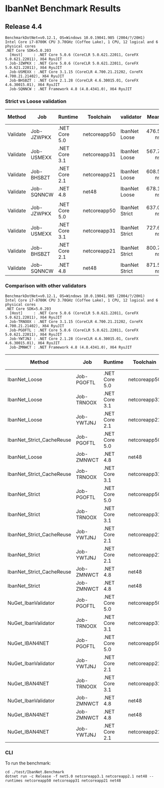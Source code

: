 # IbanNet Benchmark Results

## Release 4.4

```
BenchmarkDotNet=v0.12.1, OS=Windows 10.0.19041.985 (2004/?/20H1)
Intel Core i7-8700K CPU 3.70GHz (Coffee Lake), 1 CPU, 12 logical and 6 physical cores
.NET Core SDK=5.0.203
  [Host]     : .NET Core 5.0.6 (CoreCLR 5.0.621.22011, CoreFX 5.0.621.22011), X64 RyuJIT
  Job-JZWPKX : .NET Core 5.0.6 (CoreCLR 5.0.621.22011, CoreFX 5.0.621.22011), X64 RyuJIT
  Job-USMEXX : .NET Core 3.1.15 (CoreCLR 4.700.21.21202, CoreFX 4.700.21.21402), X64 RyuJIT
  Job-BHSBZT : .NET Core 2.1.28 (CoreCLR 4.6.30015.01, CoreFX 4.6.30015.01), X64 RyuJIT
  Job-SQNNCW : .NET Framework 4.8 (4.8.4341.0), X64 RyuJIT
```

### Strict vs Loose validation

|   Method |        Job |       Runtime |    Toolchain |      validator |     Mean |    Error |   StdDev | Ratio | RatioSD |  Gen 0 | Gen 1 | Gen 2 | Allocated |
|--------- |----------- |-------------- |------------- |--------------- |---------:|---------:|---------:|------:|--------:|-------:|------:|------:|----------:|
| Validate | Job-JZWPKX | .NET Core 5.0 | netcoreapp50 |  IbanNet Loose | 476.5 ns |  2.24 ns |  1.98 ns |  1.00 |    0.00 | 0.1097 |     - |     - |     688 B |
| Validate | Job-USMEXX | .NET Core 3.1 | netcoreapp31 |  IbanNet Loose | 567.7 ns |  2.85 ns |  2.66 ns |  1.19 |    0.01 | 0.1097 |     - |     - |     688 B |
| Validate | Job-BHSBZT | .NET Core 2.1 | netcoreapp21 |  IbanNet Loose | 608.5 ns |  4.72 ns |  4.42 ns |  1.28 |    0.01 | 0.1097 |     - |     - |     696 B |
| Validate | Job-SQNNCW |      .NET 4.8 |        net48 |  IbanNet Loose | 678.1 ns |  3.21 ns |  3.00 ns |  1.42 |    0.01 | 0.0925 |     - |     - |     586 B |
|          |            |               |              |                |          |          |          |       |         |        |       |       |           |
| Validate | Job-JZWPKX | .NET Core 5.0 | netcoreapp50 | IbanNet Strict | 637.0 ns |  8.46 ns |  7.50 ns |  1.00 |    0.00 | 0.1249 |     - |     - |     784 B |
| Validate | Job-USMEXX | .NET Core 3.1 | netcoreapp31 | IbanNet Strict | 727.6 ns |  3.85 ns |  3.41 ns |  1.14 |    0.02 | 0.1249 |     - |     - |     784 B |
| Validate | Job-BHSBZT | .NET Core 2.1 | netcoreapp21 | IbanNet Strict | 800.7 ns | 13.82 ns | 12.93 ns |  1.26 |    0.03 | 0.1249 |     - |     - |     792 B |
| Validate | Job-SQNNCW |      .NET 4.8 |        net48 | IbanNet Strict | 871.5 ns | 16.78 ns | 13.10 ns |  1.37 |    0.03 | 0.1078 |     - |     - |     682 B |

### Comparison with other validators

```
BenchmarkDotNet=v0.12.1, OS=Windows 10.0.19041.985 (2004/?/20H1)
Intel Core i7-8700K CPU 3.70GHz (Coffee Lake), 1 CPU, 12 logical and 6 physical cores
.NET Core SDK=5.0.203
  [Host]     : .NET Core 5.0.6 (CoreCLR 5.0.621.22011, CoreFX 5.0.621.22011), X64 RyuJIT
  Job-TRNOOX : .NET Core 3.1.15 (CoreCLR 4.700.21.21202, CoreFX 4.700.21.21402), X64 RyuJIT
  Job-PGOFTL : .NET Core 5.0.6 (CoreCLR 5.0.621.22011, CoreFX 5.0.621.22011), X64 RyuJIT
  Job-YWTJNJ : .NET Core 2.1.28 (CoreCLR 4.6.30015.01, CoreFX 4.6.30015.01), X64 RyuJIT
  Job-ZMNWCT : .NET Framework 4.8 (4.8.4341.0), X64 RyuJIT
```

|                    Method |        Job |       Runtime |    Toolchain | Count |        Mean |     Error |    StdDev | Ratio | RatioSD |  Gen 0 | Gen 1 | Gen 2 | Allocated |
|-------------------------- |----------- |-------------- |------------- |------ |------------:|----------:|----------:|------:|--------:|-------:|------:|------:|----------:|
|             IbanNet_Loose | Job-PGOFTL | .NET Core 5.0 | netcoreapp50 |    10 |  6,154.3 ns |  42.31 ns |    37.51 ns |  0.83 |    0.01 | 1.1215 |     - |     - |    7056 B |
|             IbanNet_Loose | Job-TRNOOX | .NET Core 3.1 | netcoreapp31 |    10 |  6,221.6 ns |  22.44 ns |    19.90 ns |  0.84 |    0.01 | 1.1215 |     - |     - |    7056 B |
|             IbanNet_Loose | Job-YWTJNJ | .NET Core 2.1 | netcoreapp21 |    10 |  6,692.0 ns |  40.28 ns |    35.71 ns |  0.91 |    0.01 | 1.1292 |     - |     - |    7112 B |
| IbanNet_Strict_CacheReuse | Job-PGOFTL | .NET Core 5.0 | netcoreapp50 |    10 |  6,938.7 ns | 136.96 ns |   192.00 ns |  0.95 |    0.03 | 1.2436 |     - |     - |    7840 B |
|             IbanNet_Loose | Job-ZMNWCT |      .NET 4.8 |        net48 |    10 |  7,087.1 ns | 138.30 ns |   135.83 ns |  0.96 |    0.02 | 0.9613 |     - |     - |    6058 B |
| IbanNet_Strict_CacheReuse | Job-TRNOOX | .NET Core 3.1 | netcoreapp31 |    10 |  7,312.7 ns |  49.40 ns |    43.79 ns |  0.99 |    0.01 | 1.2436 |     - |     - |    7840 B |
|            IbanNet_Strict | Job-PGOFTL | .NET Core 5.0 | netcoreapp50 |    10 |  7,372.2 ns |  98.76 ns |    77.10 ns |  1.00 |    0.00 | 1.2741 |     - |     - |    8016 B |
|            IbanNet_Strict | Job-TRNOOX | .NET Core 3.1 | netcoreapp31 |    10 |  7,691.1 ns |  26.97 ns |    22.53 ns |  1.04 |    0.01 | 1.2665 |     - |     - |    8016 B |
| IbanNet_Strict_CacheReuse | Job-YWTJNJ | .NET Core 2.1 | netcoreapp21 |    10 |  7,984.6 ns |  28.90 ns |    22.56 ns |  1.08 |    0.01 | 1.2512 |     - |     - |    7920 B |
|            IbanNet_Strict | Job-YWTJNJ | .NET Core 2.1 | netcoreapp21 |    10 |  8,454.6 ns |  38.04 ns |    31.76 ns |  1.15 |    0.01 | 1.2817 |     - |     - |    8072 B |
| IbanNet_Strict_CacheReuse | Job-ZMNWCT |      .NET 4.8 |        net48 |    10 |  8,483.5 ns |  32.29 ns |    26.97 ns |  1.15 |    0.01 | 1.0834 |     - |     - |    6820 B |
|            IbanNet_Strict | Job-ZMNWCT |      .NET 4.8 |        net48 |    10 |  9,001.0 ns | 137.47 ns |   209.93 ns |  1.23 |    0.04 | 1.1139 |     - |     - |    7021 B |
|       NuGet_IbanValidator | Job-PGOFTL | .NET Core 5.0 | netcoreapp50 |    10 | 27,928.8 ns | 226.90 ns |   201.14 ns |  3.79 |    0.05 | 6.0730 |     - |     - |   38112 B |
|       NuGet_IbanValidator | Job-TRNOOX | .NET Core 3.1 | netcoreapp31 |    10 | 32,962.9 ns | 578.62 ns |   483.17 ns |  4.47 |    0.09 | 6.1646 |     - |     - |   38912 B |
|            NuGet_IBAN4NET | Job-PGOFTL | .NET Core 5.0 | netcoreapp50 |    10 | 35,207.1 ns | 534.17 ns |   499.66 ns |  4.75 |    0.09 | 1.8311 |     - |     - |   11592 B |
|       NuGet_IbanValidator | Job-YWTJNJ | .NET Core 2.1 | netcoreapp21 |    10 | 37,544.1 ns | 160.19 ns |   149.84 ns |  5.09 |    0.06 | 6.2256 |     - |     - |   39400 B |
|            NuGet_IBAN4NET | Job-TRNOOX | .NET Core 3.1 | netcoreapp31 |    10 | 37,687.2 ns | 212.29 ns |   177.27 ns |  5.11 |    0.05 | 1.8311 |     - |     - |   11592 B |
|       NuGet_IbanValidator | Job-ZMNWCT |      .NET 4.8 |        net48 |    10 | 43,333.1 ns | 439.69 ns |   389.78 ns |  5.87 |    0.06 | 5.0049 |     - |     - |   31549 B |
|            NuGet_IBAN4NET | Job-ZMNWCT |      .NET 4.8 |        net48 |    10 | 51,977.6 ns | 867.16 ns | 1,186.98 ns |  7.08 |    0.19 | 2.0752 |     - |     - |   13689 B |
|            NuGet_IBAN4NET | Job-YWTJNJ | .NET Core 2.1 | netcoreapp21 |    10 | 52,996.8 ns | 248.96 ns |   207.90 ns |  7.19 |    0.09 | 1.8921 |     - |     - |   12208 B |

### CLI

To run the benchmark:
```
cd ./test/IbanNet.Benchmark
dotnet run -c Release -f net5.0 netcoreapp3.1 netcoreapp2.1 net48 --runtimes netcoreapp50 netcoreapp31 netcoreapp21 net48
```
